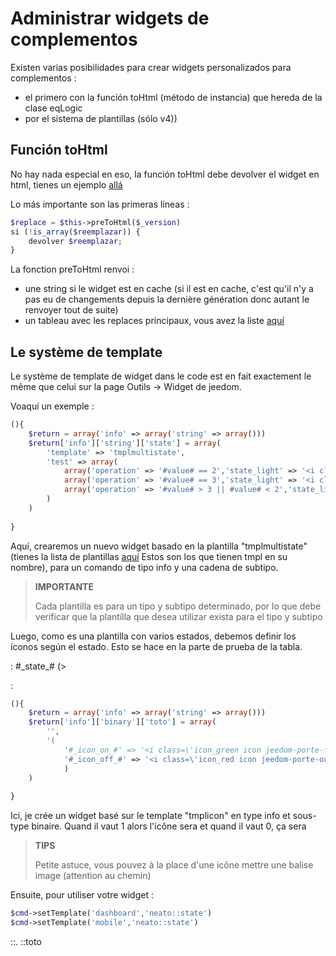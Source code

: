 # Administrar widgets de complementos

Existen varias posibilidades para crear widgets personalizados para complementos :

- el primero con la función toHtml (método de instancia) que hereda de la clase eqLogic
- por el sistema de plantillas (sólo v4))

## Función toHtml

No hay nada especial en eso, la función toHtml debe devolver el widget en html, tienes un ejemplo [allá](https://github.com/jeedom/plugin-weather/blob/beta/core/class/weather.class.php#L647)

Lo más importante son las primeras líneas :

````php
$replace = $this->preToHtml($_version)
si (!is_array($reemplazar)) {
	devolver $reemplazar;
}
````

La fonction preToHtml renvoi :

- une string si le widget est en cache (si il est en cache, c'est qu'il n'y a pas eu de changements depuis la dernière génération donc autant le renvoyer tout de suite)
- un tableau avec les replaces principaux, vous avez la liste [aquí](https://github.com/jeedom/core/blob/alpha/core/class/eqLogic.class.php#L663)

## Le système de template

Le système de template de widget dans le code est en fait exactement le même que celui sur la page Outils -> Widget de jeedom.

Voaquí un exemple :

````php
(){
	$return = array('info' => array('string' => array()))
	$return['info']['string']['state'] = array(
		'template' => 'tmplmultistate',
		'test' => array(
			array('operation' => '#value# == 2','state_light' => '<i class="icon maison-vacuum6"></i>','state_dark' => '<i class="icon maison-vacuum6"></i>'),
			array('operation' => '#value# == 3','state_light' => '<i class="fa fa-pause"></i>','state_dark' => '<i class="fa fa-pause"></i>'),
			array('operation' => '#value# > 3 || #value# < 2','state_light' => '<i class="fa fa-home"></i>','state_dark' => '<i class="fa fa-home"></i>')
		)
	)
	
}
````

Aquí, crearemos un nuevo widget basado en la plantilla "tmplmultistate" (tienes la lista de plantillas [aquí](https://github.com/jeedom/core/tree/alpha/core/template/dashboard) Estos son los que tienen tmpl en su nombre), para un comando de tipo info y una cadena de subtipo.

> **IMPORTANTE**
>
> Cada plantilla es para un tipo y subtipo determinado, por lo que debe verificar que la plantilla que desea utilizar exista para el tipo y subtipo

Luego, como es una plantilla con varios estados, debemos definir los íconos según el estado. Esto se hace en la parte de prueba de la tabla.

 :  #\_state_# (>

 :

````php
(){
	$return = array('info' => array('string' => array()))
	$return['info']['binary']['toto'] = array(
		'',
		'(
			'#_icon_on_#' => '<i class=\'icon_green icon jeedom-porte-ferme\'></i>',
			'#_icon_off_#' => '<i class=\'icon_red icon jeedom-porte-ouverte\'></i>'
			)
	)
	
}
````

Ici, je crée un widget  basé sur le template "tmplicon" en type info et sous-type binaire. Quand il vaut 1 alors l'icône sera <i class='icon_green icon jeedom-porte-ferme'></i> et quand il vaut 0, ça sera <i class='icon_red icon jeedom-porte-ouverte'></i>

>**TIPS**
>
> Petite astuce, vous pouvez à la place d'une icône mettre une balise image (attention au chemin)

Ensuite, pour utiliser votre widget :

````php
$cmd->setTemplate('dashboard','neato::state')
$cmd->setTemplate('mobile','neato::state')
````

::. ::toto


